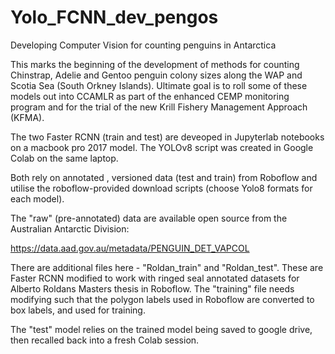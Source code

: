 # Yolo_FCNN_dev_pengos
Developing Computer Vision for counting penguins in Antarctica

This marks the beginning of the development of methods for counting Chinstrap, Adelie and Gentoo penguin colony sizes along the WAP and Scotia Sea (South Orkney Islands). Ultimate goal is to roll some of these models out into CCAMLR as part of the enhanced CEMP monitoring program and for the trial of the new Krill Fishery Management Approach (KFMA). 

The two Faster RCNN (train and test) are deveoped in Jupyterlab notebooks on a macbook pro 2017 model.  The YOLOv8 script was created in Google Colab on the same laptop. 

Both rely on annotated , versioned data (test and train) from Roboflow and utilise the roboflow-provided download scripts (choose Yolo8 formats for each model).

The "raw" (pre-annotated) data are available open source from the Australian Antarctic Division: 

https://data.aad.gov.au/metadata/PENGUIN_DET_VAPCOL

There are additional files here - "Roldan_train" and "Roldan_test".  These are Faster RCNN modified to work with ringed seal annotated datasets for Alberto Roldans Masters thesis in Roboflow.  The "training" file needs modifying such that the polygon labels used in Roboflow are converted to box labels, and used for training. 

The "test" model relies on the trained model being saved to google drive, then recalled back into a fresh Colab session. 
